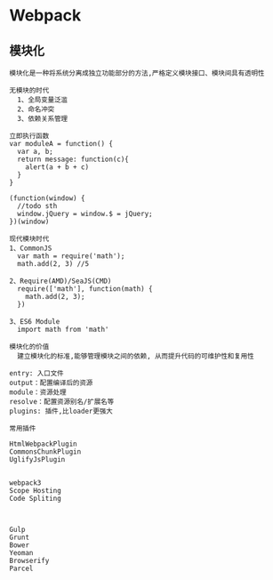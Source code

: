 # Webpack

## 模块化
    模块化是一种将系统分离成独立功能部分的方法,严格定义模块接口、模块间具有透明性

    无模块的时代
      1、全局变量泛滥
      2、命名冲突
      3、依赖关系管理

    立即执行函数
    var moduleA = function() {
      var a, b;
      return message: function(c){
        alert(a + b + c)
      }
    }

    (function(window) {
      //todo sth
      window.jQuery = window.$ = jQuery;
    })(window)

    现代模块时代
    1、CommonJS
      var math = require('math');
      math.add(2, 3) //5

    2、Require(AMD)/SeaJS(CMD)
      require(['math'], function(math) {
        math.add(2, 3);
      })

    3、ES6 Module
      import math from 'math'

    模块化的价值
      建立模块化的标准,能够管理模块之间的依赖, 从而提升代码的可维护性和复用性

    entry: 入口文件
    output：配置编译后的资源
    module：资源处理
    resolve：配置资源别名/扩展名等
    plugins: 插件,比loader更强大

    常用插件 

    HtmlWebpackPlugin
    CommonsChunkPlugin
    UglifyJsPlugin


    webpack3  
    Scope Hosting
    Code Spliting



    Gulp
    Grunt
    Bower
    Yeoman
    Browserify
    Parcel
